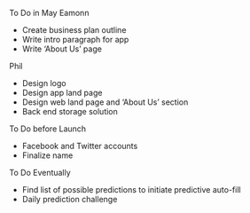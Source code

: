 To Do in May
Eamonn
-	Create business plan outline
-	Write intro paragraph for app
-	Write ‘About Us’ page

Phil
-	Design logo
-	Design app land page
-	Design web land page and ‘About Us’ section
-	Back end storage solution

To Do before Launch
-	Facebook and Twitter accounts
-	Finalize name

To Do Eventually
-	Find list of possible predictions to initiate predictive auto-fill
-	Daily prediction challenge
